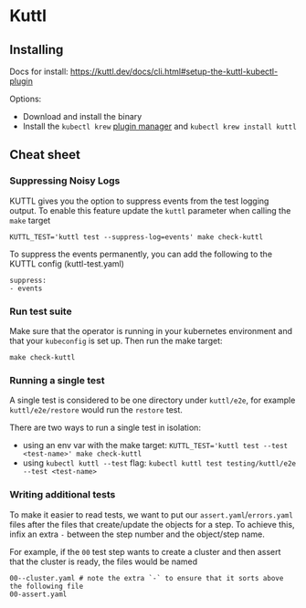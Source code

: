 # Kuttl

## Installing
Docs for install: https://kuttl.dev/docs/cli.html#setup-the-kuttl-kubectl-plugin

Options:
  - Download and install the binary
  - Install the `kubectl krew` [plugin manager](https://github.com/kubernetes-sigs/krew)
    and `kubectl krew install kuttl`
## Cheat sheet

### Suppressing Noisy Logs

KUTTL gives you the option to suppress events from the test logging output. To enable this feature
update the `kuttl` parameter when calling the `make` target

```
KUTTL_TEST='kuttl test --suppress-log=events' make check-kuttl
```

To suppress the events permanently, you can add the following to the KUTTL config (kuttl-test.yaml)
```
suppress: 
- events
```

### Run test suite

Make sure that the operator is running in your kubernetes environment and that your `kubeconfig` is
set up. Then run the make target:

```
make check-kuttl
```

### Running a single test
A single test is considered to be one directory under `kuttl/e2e`, for example
`kuttl/e2e/restore` would run the `restore` test.

There are two ways to run a single test in isolation: 
- using an env var with the make target: `KUTTL_TEST='kuttl test --test <test-name>' make check-kuttl`
- using `kubectl kuttl --test` flag: `kubectl kuttl test testing/kuttl/e2e --test <test-name>`

### Writing additional tests

To make it easier to read tests, we want to put our `assert.yaml`/`errors.yaml` files after the
files that create/update the objects for a step. To achieve this, infix an extra `-` between the
step number and the object/step name.

For example, if the `00` test step wants to create a cluster and then assert that the cluster is ready,
the files would be named

```console
00--cluster.yaml # note the extra `-` to ensure that it sorts above the following file
00-assert.yaml
```